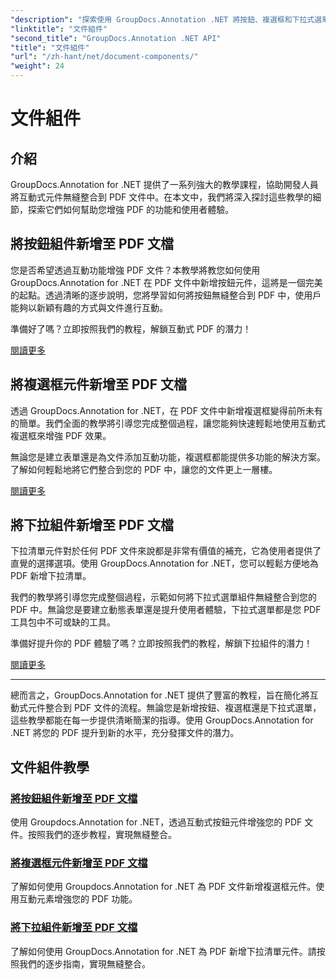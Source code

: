 ```yaml
---
"description": "探索使用 GroupDocs.Annotation .NET 將按鈕、複選框和下拉式選單等互動式元件整合到 PDF 文件的綜合教學。"
"linktitle": "文件組件"
"second_title": "GroupDocs.Annotation .NET API"
"title": "文件組件"
"url": "/zh-hant/net/document-components/"
"weight": 24
---
```


# 文件組件

## 介紹

GroupDocs.Annotation for .NET 提供了一系列強大的教學課程，協助開發人員將互動式元件無縫整合到 PDF 文件中。在本文中，我們將深入探討這些教學的細節，探索它們如何幫助您增強 PDF 的功能和使用者體驗。

## 將按鈕組件新增至 PDF 文檔

您是否希望透過互動功能增強 PDF 文件？本教學將教您如何使用 GroupDocs.Annotation for .NET 在 PDF 文件中新增按鈕元件，這將是一個完美的起點。透過清晰的逐步說明，您將學習如何將按鈕無縫整合到 PDF 中，使用戶能夠以新穎有趣的方式與文件進行互動。

準備好了嗎？立即按照我們的教程，解鎖互動式 PDF 的潛力！

[閱讀更多](./add-button-component-to-pdf/)

## 將複選框元件新增至 PDF 文檔

透過 GroupDocs.Annotation for .NET，在 PDF 文件中新增複選框變得前所未有的簡單。我們全面的教學將引導您完成整個過程，讓您能夠快速輕鬆地使用互動式複選框來增強 PDF 效果。

無論您是建立表單還是為文件添加互動功能，複選框都能提供多功能的解決方案。了解如何輕鬆地將它們整合到您的 PDF 中，讓您的文件更上一層樓。

[閱讀更多](./add-checkbox-component-to-pdf/)

## 將下拉組件新增至 PDF 文檔

下拉清單元件對於任何 PDF 文件來說都是非常有價值的補充，它為使用者提供了直覺的選擇選項。使用 GroupDocs.Annotation for .NET，您可以輕鬆方便地為 PDF 新增下拉清單。

我們的教學將引導您完成整個過程，示範如何將下拉式選單組件無縫整合到您的 PDF 中。無論您是要建立動態表單還是提升使用者體驗，下拉式選單都是您 PDF 工具包中不可或缺的工具。

準備好提升你的 PDF 體驗了嗎？立即按照我們的教程，解鎖下拉組件的潛力！

[閱讀更多](./add-dropdown-component-to-pdf/)

---

總而言之，GroupDocs.Annotation for .NET 提供了豐富的教程，旨在簡化將互動式元件整合到 PDF 文件的流程。無論您是新增按鈕、複選框還是下拉式選單，這些教學都能在每一步提供清晰簡潔的指導。使用 GroupDocs.Annotation for .NET 將您的 PDF 提升到新的水平，充分發揮文件的潛力。
## 文件組件教學
### [將按鈕組件新增至 PDF 文檔](./add-button-component-to-pdf/)
使用 Groupdocs.Annotation for .NET，透過互動式按鈕元件增強您的 PDF 文件。按照我們的逐步教程，實現無縫整合。
### [將複選框元件新增至 PDF 文檔](./add-checkbox-component-to-pdf/)
了解如何使用 Groupdocs.Annotation for .NET 為 PDF 文件新增複選框元件。使用互動元素增強您的 PDF 功能。
### [將下拉組件新增至 PDF 文檔](./add-dropdown-component-to-pdf/)
了解如何使用 GroupDocs.Annotation for .NET 為 PDF 新增下拉清單元件。請按照我們的逐步指南，實現無縫整合。